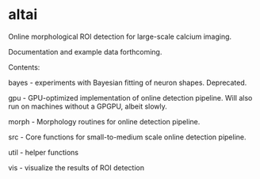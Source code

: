 altai
=====

Online morphological ROI detection for large-scale calcium imaging.

Documentation and example data forthcoming.

Contents:

bayes - experiments with Bayesian fitting of neuron shapes. Deprecated.
	
gpu - GPU-optimized implementation of online detection pipeline. Will also run on machines without a GPGPU, albeit slowly.
	
morph - Morphology routines for online detection pipeline.
	
src - Core functions for small-to-medium scale online detection pipeline.
	
util - helper functions
	
vis - visualize the results of ROI detection
